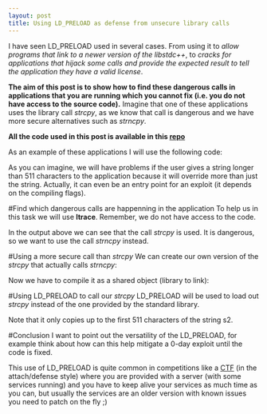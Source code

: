 ```yaml
---
layout: post
title: Using LD_PRELOAD as defense from unsecure library calls 
---
```


I have seen LD_PRELOAD used in several cases. From using it to *allow programs that link to a newer version of the libstdc++*, to *cracks for applications that hijack some calls and provide the expected result to tell the application they have a valid license*.

**The aim of this post is to show how to find these dangerous calls in applications that you are running which you cannot fix (i.e. you do not have access to the source code).** Imagine that one of these applications uses the library call *strcpy*, as we know that call is dangerous and we have more secure alternatives such as *strncpy*.

**All the code used in this post is available in this [repo](https://github.com/maitesin/blog/tree/master/ld_preload_2016_01_01/src)**

As an example of these applications I will use the following code:
<script src="https://gist.github.com/maitesin/ff9489767218d3c55a95.js"></script>

<script src="https://gist.github.com/maitesin/de99f58fbe1ea5f08e4b.js"></script>

As you can imagine, we will have problems if the user gives a string longer than 511 characters to the application because it will
override more than just the string. Actually, it can even be an entry point for an exploit (it depends on the compiling flags).

<script src="https://gist.github.com/maitesin/94bf40572e6bdc297f08.js"></script>

#Find which dangerous calls are happenning in the application
To help us in this task we will use **ltrace**. Remember, we do not have access to the code.
<script src="https://gist.github.com/maitesin/552c7fff34f4e494e0ff.js"></script>

In the output above we can see that the call *strcpy* is used. It is dangerous, so we want to use the call *strncpy* instead.

#Using a more secure call than *strcpy*
We can create our own version of the *strcpy* that actually calls *strncpy*:
<script src="https://gist.github.com/maitesin/1271a761a0d7507b10a2.js"></script>

Now we have to compile it as a shared object (library to link):
<script src="https://gist.github.com/maitesin/9f499220972363936183.js"></script>

#Using LD_PRELOAD to call our *strcpy*
LD_PRELOAD will be used to load out *strcpy* instead of the one provided by the standard library.
<script src="https://gist.github.com/maitesin/8d81d78f0348b56105ef.js"></script>

Note that it only copies up to the first 511 characters of the string s2.

#Conclusion
I want to point out the versatility of the LD_PRELOAD, for example think about how can this help mitigate a 0-day exploit until the code is fixed.

This use of LD_PRELOAD is quite common in competitions like a [CTF](https://en.wikipedia.org/wiki/Capture_the_flag#Computer_security) (in the attach/defense style) where you are provided with a server (with some services running) and you have to keep alive your services as much time as you can, but usually the services are an older version with known issues you need to patch on the fly ;)
